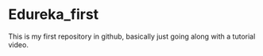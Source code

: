 # Edureka_first
This is my first repository in github, basically just going along with a tutorial video.
